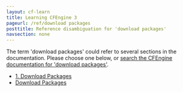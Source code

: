 ```yaml
---
layout: cf-learn
title: Learning CFEngine 3
pageurl: /ref/download packages
posttitle: Reference disambiguation for 'download packages'
navsection: none
---
```


The term 'download packages' could refer to several sections in the documentation. Please choose one below, or
[search the CFEngine documentation for 'download packages'](http://docs.cfengine.com/latest/search.html?q=download+packages).

- [1. Download Packages](http://docs.cfengine.com/latest/guide-installation-and-configuration-general-installation-installation-community.html#1-download-packages)
- [Download Packages](http://docs.cfengine.com/latest/guide-installation-and-configuration-pre-installation-checklist.html#download-packages)
